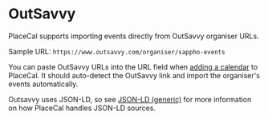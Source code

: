 # OutSavvy

PlaceCal supports importing events directly from OutSavvy organiser URLs.&#x20;

Sample URL: `https://www.outsavvy.com/organiser/sappho-events`

You can paste OutSavvy URLs into the URL field when [adding a calendar](../../how-to/add-a-calendar.md) to PlaceCal. It should auto-detect the OutSavvy link and import the organiser's events automatically.&#x20;

Outsavvy uses JSON-LD, so see [JSON-LD (generic)](json-ld-generic.md) for more information on how PlaceCal handles JSON-LD sources.
